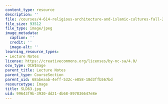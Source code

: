 ```yaml
---
content_type: resource
description: ''
file: /courses/4-614-religious-architecture-and-islamic-cultures-fall-2002/99643f9b3930dd214b68897836647e8e_SLD63.jpg
file_size: 93512
file_type: image/jpeg
image_metadata:
  caption: ''
  credit: ''
  image-alt: ''
learning_resource_types:
- Lecture Notes
license: https://creativecommons.org/licenses/by-nc-sa/4.0/
ocw_type: OCWImage
parent_title: Lecture Notes
parent_type: CourseSection
parent_uid: 68abeaab-4eff-532c-e858-18d3ffb567bd
resourcetype: Image
title: SLD63.jpg
uid: 99643f9b-3930-dd21-4b68-897836647e8e
---
```

